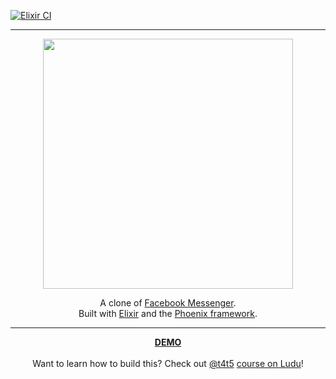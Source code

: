 [![Elixir CI](https://github.com/mingyar/messengyr/actions/workflows/elixir.yml/badge.svg)](https://github.com/mingyar/messengyr/actions/workflows/elixir.yml)

----

<p align="center">
  <img src="https://cloud.githubusercontent.com/assets/2598660/23702379/3f268fe6-03fb-11e7-822d-46a85e43bc4e.png" width="400" />
 </a>
</p>

<p align="center">
A clone of <a href="http://messenger.com">Facebook Messenger</a>. <br>
Built with <a href="http://elixir-lang.org">Elixir</a> and the <a href="http://www.phoenixframework.org">Phoenix framework</a>.
</p>

----

<p align="center">
 <a href="https://messengyr.herokuapp.com">
 <strong>DEMO</strong>
 </a>
 <br><br>
 Want to learn how to build this?
 Check out <a href="https://github.com/t4t5">@t4t5</a> <a href="https://www.ludu.co/course/discover-elixir-phoenix">course on Ludu</a>!
</p>

